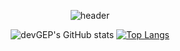 <!-- # devGEP -->
<div align="center"> 
  
  ![header](https://capsule-render.vercel.app/api?type=Waving&text=GyeongEun-Park&color=8BC6D3&height=180)
  
  ![devGEP's GitHub stats](https://github-readme-stats.vercel.app/api?username=devGEP&show_icons=true&theme=gotham&height=500)
  [![Top Langs](https://github-readme-stats.vercel.app/api/top-langs/?username=anuraghazra&layout=compact&theme=gotham&height=500)](https://github.com/anuraghazra/github-readme-stats)
</div>
